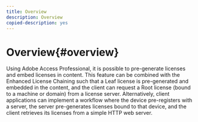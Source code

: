 ```yaml
---
title: Overview
description: Overview
copied-description: yes
---
```


# Overview{#overview}

Using Adobe Access Professional, it is possible to pre-generate licenses and embed licenses in content. This feature can be combined with the Enhanced License Chaining such that a Leaf license is pre-generated and embedded in the content, and the client can request a Root license (bound to a machine or domain) from a license server. Alternatively, client applications can implement a workflow where the device pre-registers with a server, the server pre-generates licenses bound to that device, and the client retrieves its licenses from a simple HTTP web server. 
